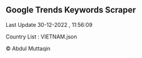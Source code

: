 

## Google Trends Keywords Scraper 
 
Last Update 30-12-2022 , 11:56:09

Country List :
VIETNAM.json



© Abdul Muttaqin 
